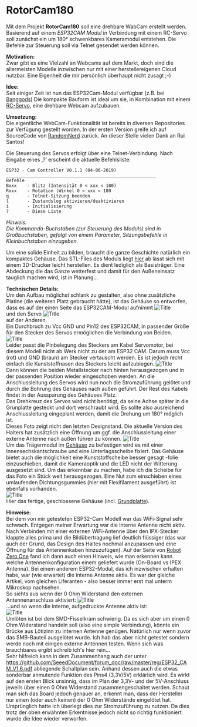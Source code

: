 # RotorCam180

Mit dem Projekt <strong>RotorCam180</strong> soll eine drehbare WabCam erstellt werden. 
Basierend auf einem <em>ESP32CAM Modul</em> in Verbindung mit einem RC-Servo soll zunächst ein um 180° schwenkbares Kameramodul entstehen. Die Befehle zur Steuerung soll via Telnet gesendet werden können.


<strong>Motivation:</strong>  
Zwar gibt es eine Vielzahl an Webcams auf dem Markt, doch sind die allermeisten Modelle inzwischen nur mit einer herstellereigenen Cloud nutzbar. Eine Eigenheit die mir persönlich überhaupt nicht zusagt ;-)

<strong>Idee:</strong>  
Seit einiger Zeit ist nun das ESP32Cam-Modul verfügbar (z.B. bei <a href="https://www.banggood.com/Geekcreit-ESP32-CAM-WiFi-bluetooth-Camera-Module-Development-Board-ESP32-With-Camera-Module-OV2640-p-1394679.html?rmmds=search&cur_warehouse=CN">Banggods</a>)
Die kompakte Bauform ist ideal um sie, in Kombination mit einem <a href="https://www.banggood.com/4-X-Towerpro-MG90S-Metal-Gear-RC-Micro-Servo-p-961967.html?rmmds=search&cur_warehouse=CN">RC-Servo</a>, eine drehbare Webcam aufzubauen.

<strong>Umsetzung:</strong>  
Die eigentliche WebCam-Funktionalität ist bereits in diversen Repositories zur Verfügung gestellt worden. In der ersten Version greife ich auf SourceCode von <a href="https://randomnerdtutorials.com">RandomNerd</a> zurück. An dieser Stelle vielen Dank an Rui Santos!

Die Steuerung des Servos erfolgt über eine Telnet-Verbindung. Nach Eingabe eines ‚?‘ erscheint die aktuelle Befehlsliste:

<pre><code>ESP32 - Cam Controller V0.1.1 (04-06-2019)  
_________________________________________________________  
Befehle  
Bxxx    - Blitz (Intensität 0 < xxx < 100)  
Rxxx    - Rotation (Winkel 0 < xxx < 180  
q       - Telnet-Sitzung beenden  
l       - Zustandslog aktivieren/deaktivieren 
i       - Initialisierung  
?       - Diese Liste  
</code></pre>

<em>Hinweis:  
Die Kommando-Buchstaben (zur Steuerung des Moduls) sind in Großbuchstaben, gefolgt von einem Parameter, Sitzungsbefehle in Kleinbuchstaben einzugeben.</em>

Um eine solide Einheit zu bilden, braucht die ganze Geschichte natürlich ein kompaktes Gehäuse. Das STL-Files des Moduls liegt <a href="https://github.com/HenrikAalto/RotorCam180/blob/master/WebCam-Träger_v2.0.stl">hier</a> ab lässt sich mit einem 3D-Drucker leicht herstellen. Es dient lediglich als Basisträger. Eine Abdeckung die das Ganze wetterfest und damit für den Außeneinsatz tauglich machen wird, ist in Planung…

<strong>Technischen Details:</strong>  
Um den Aufbau möglichst schlank zu gestalten, also ohne zusätzliche Platine (die weiteren Platz gebraucht hätte), ist das Gehäuse so entworfen, dass es auf der einen Seite das ESP32CAM-Modul aufnimmt 
![Title](https://github.com/HenrikAalto/RotorCam180/blob/master/Gehaeuse_ESP-seitig.jpg)  
und den Servo 
![Title](https://github.com/HenrikAalto/RotorCam180/blob/master/Gehaeuse_Servo-seitig.jpg)  
auf der Anderen.  
Ein Durchbruch zu Vcc GND und Pin12 des ESP32CAM, in passender Größe für den Stecker des Servos ermöglichen die Verbindung von Beiden.  
![Title](https://github.com/HenrikAalto/RotorCam180/blob/master/ESPmitStecker.png)  
Leider passt die Pinbelegung des Steckers am Kabel Servomotor, bei diesem Modell nicht ab Werk nicht zu der am ESP32 CAM. Darum muss Vcc (rot) und GND (braun) am Stecker vertauscht werden. Es ist jedoch recht einfach die Kunststoffnasen des Steckers leicht aufzubiegen. 
![Title](https://github.com/HenrikAalto/RotorCam180/blob/master/Steckerbelegung_aendern.png)  
Dann können die beiden Metallstecker nach hinten herausgezogen und in der passenden Position wieder eingeschoben werden.
An die Anschlussleitung des Servos wird nun noch die Stromzuführung gelötet und durch die Bohrung des Gehäuses nach außen geführt. Der Rest des Kabels findet in der Aussparung des Gehäuses Platz.  
Das Drehkreuz des Servos wird nicht benötigt, da seine Achse später in die Grunplatte gesteckt und dort verschraubt wird. Es sollte also ausreichend Anschlussleitung eingeplant werden, damit die Drehung um 180° möglich ist.  
Dieses Foto zeigt nicht den letzten Designstand. Die aktuelle Version des Halters hat zusätzlich eine Öffnung um ggf. die Anschlussleitung einer externe Antenne nach außen führen zu können.
![Title](https://github.com/HenrikAalto/RotorCam180/blob/master/WebCam_offen.png)  
Um das Trägermodul im <a href="https://github.com/HenrikAalto/RotorCam180/blob/master/WebCam-Abdeckung_v2.0.stl">Gehäuse</a> zu befestigen wird es mit einer Innensechskantschraube und eine Unterlagsscheibe fixiert. Das Gehäuse bietet auch die möglichkeit eine Kunststoffscheibe besser gesagt -folie einzuschieben, damit die Kameraoptik und die LED nicht der Witterung ausgesetzt sind. Um das erkennbar zu machen, habe ich die Scheibe für das Foto ein Stück weit herausgezogen. Eine Nut zum einschieben eines umlaufenden Dichtungsgummies (hier mit Flexifilament ausgeführt) ist ebenfalls vorhanden.  
![Title](https://github.com/HenrikAalto/RotorCam180/blob/master/WebCam.png)  
Hier das fertige, geschlossene Gehäuse (incl. <a href="https://github.com/HenrikAalto/RotorCam180/blob/master/WebCam-Standfuss_v2.0.stl">Grundplatte</a>).  

<strong>Hinweise:</strong>  
Bei dem von mir getesteten ESP32-Cam Modell war das WiFi-Signal sehr schwach. Entgegen meiner Erwartung war die interne Antenne nicht aktiv. Nach Verbinden mit einer externen WiFi-Antenne über den IPX-Stecker klappte alles prima und die Bildübertragung lief deutlich flüssiger (das war auch der Grund, das Design des Haltes nochmal anzupassen und eine Öffnung für das Antennenkaben hinzuzufügen). Auf der Seite von <a href="https://robotzero.one/esp32-cam-arduino-ide/">Robot Zero One</a> fand ich dann auch einen Hinweis, wie man erkennen kann welche Antennenkonfiguration einem geliefert wurde (On-Board vs IPEX Antenna). Bei einem anderem ESP32-Modul, das ich inzwischen erhalten habe, war (wie erwartet) die interne Antenne aktiv. Es war der gleiche Artikel, vom gleichen Liferanten - also besser immer erst mal unterm Mikroskop nachsehen.  
So siehts aus wenn der 0 Ohm Widerstand den externen Antennenanschluss aktiviert:
![Title](https://github.com/HenrikAalto/RotorCam180/blob/master/ESP32%20mit%20aktiver%20externer%20Antenne.png)  
...und so wenn die interne, aufgedruckte Antenne aktiv ist:  
![Title](https://github.com/HenrikAalto/RotorCam180/blob/master/ESP32%20mit%20aktiver%20interner%20Antenne.png)  
Umlöten ist bei dem SMD-Fisselkram schwierig. Da es sich aber um einen 0 Ohm Widerstand handeln soll (also eine simple Verbindung), könnte ein Brücke aus Lötizinn zu internen Antenne genügen. Natürlich nur wenn zuvor das SMB-Bauteil ausgelötet wurde. Ich hab das aber nicht getestet sondern werde noch mit einigen externe Antennen testen. Wenn sich was brauchbares ergibt schreib ich's hier rein...  
Sehr hilfreich kann in dem Zusammenhang auch der unter 
https://github.com/SeeedDocument/forum_doc/raw/master/reg/ESP32_CAM_V1.6.pdf 
abliegende Schaltplan sein. Anhand dessen auch die etwas sonderbar anmutende Funktion des Pins4 (3,3V/5V) erklärlich wird. Es wirkt auf den ersten Blick unsinnig, dass im Plan der 3,3V- und der 5V-Anschluss jeweils über einen 0 Ohm Widerstand zusammengeschaltet werden. Schaut man sich das Board jedoch genauer an, erkennt man, dass der Hersteller nur einen (oder auch keinen) der 0 Ohm Widerstände eingelötet hat.  
Ursprünglich hatte ich überlegt dies zur Stromzuführung zu nutzen. Da dies trotz der oben erwähnten Erkentnisse jedoch nicht so richtig funktioniert wurde die Idee wieder verworfen. 
